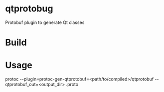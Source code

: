 # qtprotobug

Protobuf plugin to generate Qt classes

# Build

# Usage
protoc --plugin=protoc-gen-qtprotobuf=<path/to/compiled>/qtprotobuf --qtprotobuf_out=<output_dir> <protofile>.proto
